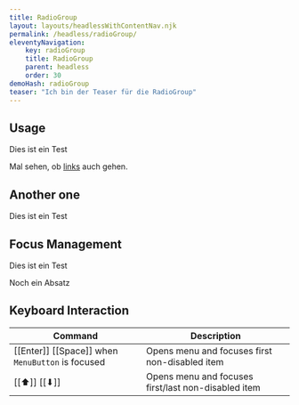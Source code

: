 ```yaml
---
title: RadioGroup 
layout: layouts/headlessWithContentNav.njk 
permalink: /headless/radioGroup/ 
eleventyNavigation:
    key: radioGroup
    title: RadioGroup
    parent: headless 
    order: 30 
demoHash: radioGroup 
teaser: "Ich bin der Teaser für die RadioGroup"
---
```


## Usage

Dies ist ein Test

Mal sehen, ob [links](http://google.com) auch gehen.

## Another one

Dies ist ein Test


## Focus Management

Dies ist ein Test

Noch ein Absatz

## Keyboard Interaction

| Command                                           | Description                                       |
|---------------------------------------------------|---------------------------------------------------|
| [[Enter]] [[Space]] when `MenuButton` is focused  | Opens menu and focuses first non-disabled item    |
| [[⬆︎]] [[⬇]] ︎                                    | Opens menu and focuses first/last non-disabled item |
